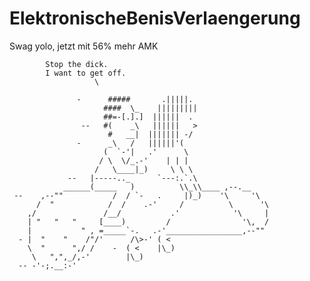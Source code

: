 # ElektronischeBenisVerlaengerung
Swag yolo, jetzt mit 56% mehr AMK


            Stop the dick. 
            I want to get off.
                       \
          
                   -      #####       .|||||.
                         ####  \_    |||||||||
                         ##=-[.].]  ||||||  .
                    --   #(    _\   ||||||   >
                          #   __|  ||||||| -/
                   -      _\   /   ||||||'(
                         (  `-'|   .'      \
                        / \  \/_.-'    | | |
                       /   \____|_)     \ \ \
                 --   |-----.._      `---:.`.\
                ______(_____   )          \\_\\____ ,--.__
     --    ,--""           /  / `-   .     |)_)    '\     '\
          /  "            /  /    .-'     /          \      '\
        ,/               /__/           .'            '\     |
        | "   "   "     [____)         /                '\,  /
        |           " , =_____`-.   .-'_________________,--""
      - |  "    "    /"/'      /\>-' ( <
        \  "      ",/ /    -  ( <    |\_)
         \   ",",_/,-'        |\_)
      -- -'-;.__:-'                 
